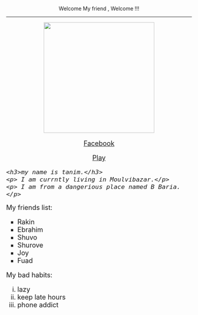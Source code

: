 <html>
<head>
	<title> Free website </title>
	<p align=center> Welcome My friend , Welcome !!! </p><hr>
</head>
<body>
<p align=center>
<img src="https://scontent.fdac24-1.fna.fbcdn.net/v/t1.6435-9/131286937_378935200047552_5372116331694208327_n.jpg?_nc_cat=109&_nc_rgb565=1&ccb=1-3&_nc_sid=09cbfe&_nc_eui2=AeEmhxv5aaHAyMbnA8fRssOyufivr19vVzu5-K-vX29XO267Bw6c2aj6PFjUm8frfXTmIHG-jYx-1dJ52fSshrKS&_nc_ohc=GReL4ii1ihIAX-0MH7r&_nc_ht=scontent.fdac24-1.fna&oh=67cf19e94738a7666b849a00fedc6527&oe=60EC8FB1" height=300 width=300>
</p>
<font size=4>

<p align=center><a href="https://www.facebook.com/profile.php?id=100037932254955" target=empty> Facebook </a></p>
<p align=center><a href="https://www.youtube.com/watch?v=ggm0lzsioJU&t=25s" target=empty> Play</a></p>
<em>	

	<h3>my name is tanim.</h3>
	<p> I am currntly living in Moulvibazar.</p> 
	<p> I am from a dangerious place named B Baria.</p>
</em>
My friends list:
<ul type=square>
	<li>Rakin</li>
	<li>Ebrahim</li>
	<li>Shuvo</li>	
	<li>Shurove</li>
	<li>Joy</li>
	<li>Fuad</li>
</ul>
My bad habits:
<ol type=i>
	<li>lazy</li>
	<li>keep late hours</li>
	<li>phone addict</li>
</ol>
</font>

</body>
</html>
